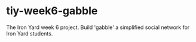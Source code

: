 # tiy-week6-gabble
The Iron Yard week 6 project.  Build 'gabble' a simplified social network for Iron Yard students.
